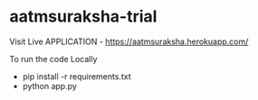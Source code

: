 # aatmsuraksha-trial

Visit Live APPLICATION - https://aatmsuraksha.herokuapp.com/

To run the code Locally
- pip install -r requirements.txt 
- python app.py
